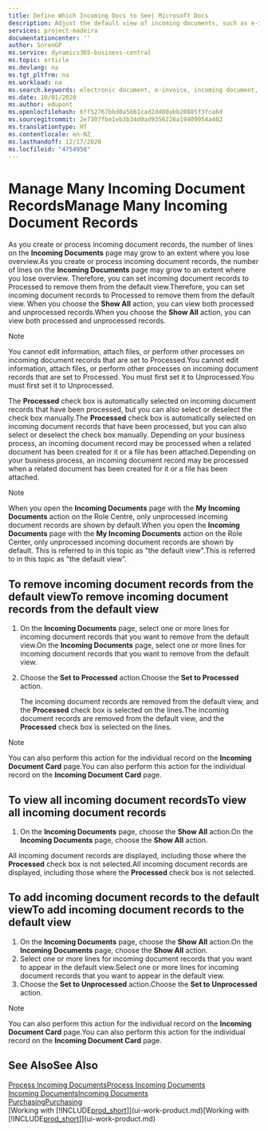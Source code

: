 ```yaml
---
title: Define Which Incoming Docs to See| Microsoft Docs
description: Adjust the default view of incoming documents, such as e-invoices, to improve your overview of processed and unprocessed records.
services: project-madeira
documentationcenter: ''
author: SorenGP
ms.service: dynamics365-business-central
ms.topic: article
ms.devlang: na
ms.tgt_pltfrm: na
ms.workload: na
ms.search.keywords: electronic document, e-invoice, incoming document, OCR, ecommerce, document exchange, import invoice
ms.date: 10/01/2020
ms.author: edupont
ms.openlocfilehash: 6ff52767bbd0a5661cad2dd80abb20885f3fca6d
ms.sourcegitcommit: 2e7307fbe1eb3b34d0ad9356226a19409054a402
ms.translationtype: HT
ms.contentlocale: en-NZ
ms.lasthandoff: 12/17/2020
ms.locfileid: "4754958"
---
```

# <a name="manage-many-incoming-document-records"></a><span data-ttu-id="c2605-103">Manage Many Incoming Document Records</span><span class="sxs-lookup"><span data-stu-id="c2605-103">Manage Many Incoming Document Records</span></span>
<span data-ttu-id="c2605-104">As you create or process incoming document records, the number of lines on the **Incoming Documents** page may grow to an extent where you lose overview.</span><span class="sxs-lookup"><span data-stu-id="c2605-104">As you create or process incoming document records, the number of lines on the **Incoming Documents** page may grow to an extent where you lose overview.</span></span> <span data-ttu-id="c2605-105">Therefore, you can set incoming document records to Processed to remove them from the default view.</span><span class="sxs-lookup"><span data-stu-id="c2605-105">Therefore, you can set incoming document records to Processed to remove them from the default view.</span></span> <span data-ttu-id="c2605-106">When you choose the **Show All** action, you can view both processed and unprocessed records.</span><span class="sxs-lookup"><span data-stu-id="c2605-106">When you choose the **Show All** action, you can view both processed and unprocessed records.</span></span>

> [!NOTE]  
>   <span data-ttu-id="c2605-107">You cannot edit information, attach files, or perform other processes on incoming document records that are set to Processed.</span><span class="sxs-lookup"><span data-stu-id="c2605-107">You cannot edit information, attach files, or perform other processes on incoming document records that are set to Processed.</span></span> <span data-ttu-id="c2605-108">You must first set it to Unprocessed.</span><span class="sxs-lookup"><span data-stu-id="c2605-108">You must first set it to Unprocessed.</span></span>

<span data-ttu-id="c2605-109">The **Processed** check box is automatically selected on incoming document records that have been processed, but you can also select or deselect the check box manually.</span><span class="sxs-lookup"><span data-stu-id="c2605-109">The **Processed** check box is automatically selected on incoming document records that have been processed, but you can also select or deselect the check box manually.</span></span> <span data-ttu-id="c2605-110">Depending on your business process, an incoming document record may be processed when a related document has been created for it or a file has been attached.</span><span class="sxs-lookup"><span data-stu-id="c2605-110">Depending on your business process, an incoming document record may be processed when a related document has been created for it or a file has been attached.</span></span>

> [!NOTE]  
>   <span data-ttu-id="c2605-111">When you open the **Incoming Documents** page with the **My Incoming Documents** action on the Role Centre, only unprocessed incoming document records are shown by default.</span><span class="sxs-lookup"><span data-stu-id="c2605-111">When you open the **Incoming Documents** page with the **My Incoming Documents** action on the Role Center, only unprocessed incoming document records are shown by default.</span></span> <span data-ttu-id="c2605-112">This is referred to in this topic as "the default view".</span><span class="sxs-lookup"><span data-stu-id="c2605-112">This is referred to in this topic as "the default view".</span></span>

## <a name="to-remove-incoming-document-records-from-the-default-view"></a><span data-ttu-id="c2605-113">To remove incoming document records from the default view</span><span class="sxs-lookup"><span data-stu-id="c2605-113">To remove incoming document records from the default view</span></span>
1. <span data-ttu-id="c2605-114">On the **Incoming Documents** page, select one or more lines for incoming document records that you want to remove from the default view.</span><span class="sxs-lookup"><span data-stu-id="c2605-114">On the **Incoming Documents** page, select one or more lines for incoming document records that you want to remove from the default view.</span></span>
2. <span data-ttu-id="c2605-115">Choose the **Set to Processed** action.</span><span class="sxs-lookup"><span data-stu-id="c2605-115">Choose the **Set to Processed** action.</span></span>

    <span data-ttu-id="c2605-116">The incoming document records are removed from the default view, and the **Processed** check box is selected on the lines.</span><span class="sxs-lookup"><span data-stu-id="c2605-116">The incoming document records are removed from the default view, and the **Processed** check box is selected on the lines.</span></span>

> [!NOTE]  
>   <span data-ttu-id="c2605-117">You can also perform this action for the individual record on the **Incoming Document Card** page.</span><span class="sxs-lookup"><span data-stu-id="c2605-117">You can also perform this action for the individual record on the **Incoming Document Card** page.</span></span>

## <a name="to-view-all-incoming-document-records"></a><span data-ttu-id="c2605-118">To view all incoming document records</span><span class="sxs-lookup"><span data-stu-id="c2605-118">To view all incoming document records</span></span>
1. <span data-ttu-id="c2605-119">On the **Incoming Documents** page, choose the **Show All** action.</span><span class="sxs-lookup"><span data-stu-id="c2605-119">On the **Incoming Documents** page, choose the **Show All** action.</span></span>

<span data-ttu-id="c2605-120">All incoming document records are displayed, including those where the **Processed** check box is not selected.</span><span class="sxs-lookup"><span data-stu-id="c2605-120">All incoming document records are displayed, including those where the **Processed** check box is not selected.</span></span>

## <a name="to-add-incoming-document-records-to-the-default-view"></a><span data-ttu-id="c2605-121">To add incoming document records to the default view</span><span class="sxs-lookup"><span data-stu-id="c2605-121">To add incoming document records to the default view</span></span>
1. <span data-ttu-id="c2605-122">On the **Incoming Documents** page, choose the **Show All** action.</span><span class="sxs-lookup"><span data-stu-id="c2605-122">On the **Incoming Documents** page, choose the **Show All** action.</span></span>
2. <span data-ttu-id="c2605-123">Select one or more lines for incoming document records that you want to appear in the default view.</span><span class="sxs-lookup"><span data-stu-id="c2605-123">Select one or more lines for incoming document records that you want to appear in the default view.</span></span>
3. <span data-ttu-id="c2605-124">Choose the **Set to Unprocessed** action.</span><span class="sxs-lookup"><span data-stu-id="c2605-124">Choose the **Set to Unprocessed** action.</span></span>  

> [!NOTE]  
>   <span data-ttu-id="c2605-125">You can also perform this action for the individual record on the **Incoming Document Card** page.</span><span class="sxs-lookup"><span data-stu-id="c2605-125">You can also perform this action for the individual record on the **Incoming Document Card** page.</span></span>

## <a name="see-also"></a><span data-ttu-id="c2605-126">See Also</span><span class="sxs-lookup"><span data-stu-id="c2605-126">See Also</span></span>
[<span data-ttu-id="c2605-127">Process Incoming Documents</span><span class="sxs-lookup"><span data-stu-id="c2605-127">Process Incoming Documents</span></span>](across-process-income-documents.md)  
[<span data-ttu-id="c2605-128">Incoming Documents</span><span class="sxs-lookup"><span data-stu-id="c2605-128">Incoming Documents</span></span>](across-income-documents.md)  
[<span data-ttu-id="c2605-129">Purchasing</span><span class="sxs-lookup"><span data-stu-id="c2605-129">Purchasing</span></span>](purchasing-manage-purchasing.md)  
<span data-ttu-id="c2605-130">[Working with [!INCLUDE[prod_short](includes/prod_short.md)]](ui-work-product.md)</span><span class="sxs-lookup"><span data-stu-id="c2605-130">[Working with [!INCLUDE[prod_short](includes/prod_short.md)]](ui-work-product.md)</span></span>
